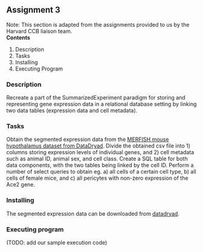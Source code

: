 ## Assignment 3 <a name="assignment3"></a>
Note: This section is adapted from the assignments provided to us by the Harvard CCB liaison team. \
**Contents**
	<ol>
	<li>Description</li>
	<li>Tasks</li>
	<li>Installing</li>
	<li>Executing Program</li>
	</ol>

### Description

Recreate a part of the SummarizedExperiment paradigm for storing and representing gene expression data in a relational database setting by linking two data tables (expression data and cell metadata).

### Tasks
 
Obtain the segmented expression data from the [MERFISH mouse hypothalamus dataset from DataDryad](https://doi.org/10.5061/dryad.8t8s248). Divide the obtained csv file into 1) columns storing expression levels of individual genes, and 2) cell metadata such as animal ID, animal sex, and cell class. Create a SQL table for both data components, with the two tables being linked by the cell ID.
Perform a number of select queries to obtain eg. 
a) all cells of a certain cell type, 
b) all cells of female mice, and 
c) all pericytes with non-zero expression of the Ace2 gene.

### Installing

The segmented expression data can be downloaded from [datadryad](https://doi.org/10.5061/dryad.8t8s248).

### Executing program

(TODO: add our sample execution code)

